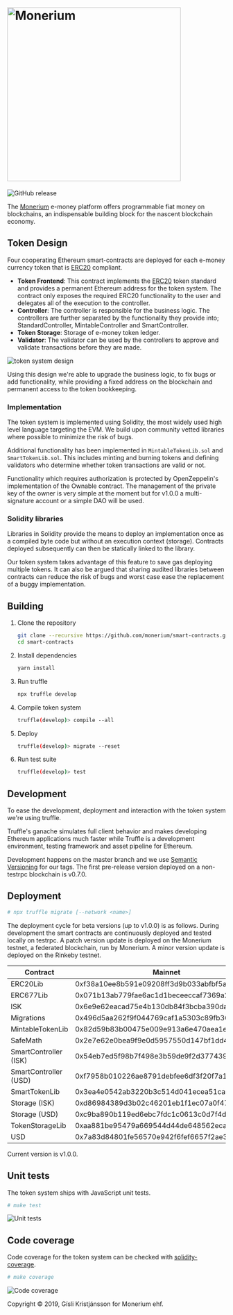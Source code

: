 # <img src="logo.svg" alt="Monerium" width="400px">

![GitHub release](https://img.shields.io/github/release/monerium/smart-contracts.svg)

The [Monerium](https://monerium.com) e-money platform offers programmable fiat money on blockchains, an indispensable building block for the nascent blockchain economy.

## Token Design

Four cooperating Ethereum smart-contracts are deployed for each e-money currency token that is [ERC20](https://github.com/ethereum/EIPs/issues/20) compliant.

* **Token Frontend**: This contract implements the [ERC20](https://github.com/ethereum/EIPs/issues/20) token standard and provides a permanent Ethereum address for the token system. The contract only exposes the required ERC20 functionality to the user and delegates all of the execution to the controller.
* **Controller**: The controller is responsible for the business logic. The controllers are further separated by the functionality they provide into; StandardController, MintableController and SmartController. 
* **Token Storage**: Storage of e-money token ledger.
* **Validator**: The validator can be used by the controllers to approve and validate transactions before they are made.

![token system design](docs/contracts.jpg)

Using this design we're able to upgrade the business logic, to fix bugs or add functionality, while providing a fixed address on the blockchain and permanent access to the token bookkeeping.

### Implementation

The token system is implemented using Solidity, the most widely used high level language targeting the EVM. We build upon community vetted libraries where possible to minimize the risk of bugs.

Additional functionality has been implemented in `MintableTokenLib.sol` and `SmartTokenLib.sol`. This includes minting and burning tokens and defining validators who determine whether token transactions are valid or not.

Functionality which requires authorization is protected by OpenZeppelin's implementation of the Ownable contract. The management of the private key of the owner is very simple at the moment but for v1.0.0 a multi-signature account or a simple DAO will be used.

### Solidity libraries

Libraries in Solidity provide the means to deploy an implementation once as a compiled byte code but without an execution context (storage). Contracts deployed subsequently can then be statically linked to the library.

Our token system takes advantage of this feature to save gas deploying multiple tokens. It can also be argued that sharing audited libraries between contracts can reduce the risk of bugs and worst case ease the replacement of a buggy implementation.

## Building

1. Clone the repository

    ```sh
    git clone --recursive https://github.com/monerium/smart-contracts.git
    cd smart-contracts
    ```

2. Install dependencies

    ```sh
    yarn install
    ```

3. Run truffle

    ```sh
    npx truffle develop
    ```

4. Compile token system

    ```sh
    truffle(develop)> compile --all
    ```

5. Deploy

    ```sh
    truffle(develop)> migrate --reset
    ```

6. Run test suite

    ```sh
    truffle(develop)> test
    ```

## Development

To ease the development, deployment and interaction with the token system we're using truffle.

Truffle's ganache simulates full client behavior and makes developing Ethereum applications much faster while Truffle is a development environment, testing framework and asset pipeline for Ethereum.

Development happens on the master branch and we use [Semantic Versioning](http://semver.org) for our tags. The first pre-release version deployed on a non-testrpc blockchain is v0.7.0.


## Deployment

```sh
# npx truffle migrate [--network <name>]
```

The deployment cycle for beta versions (up to v1.0.0) is as follows. During development the smart contracts are continuously deployed and tested locally on testrpc. A patch version update is deployed on the Monerium testnet, a federated blockchain, run by Monerium. A minor version update is deployed on the Rinkeby testnet.


| Contract               | Mainnet																		  | Rinkeby 																	 | Ropsten                                    |
|------------------------|----------------------------------------------|--------------------------------------------|--------------------------------------------|
| ERC20Lib               |0xf38a10ee8b591e09208ff3d9b033abfbf5a6bf9c		| 0x218bb707be04ab12a28e339cd654b151a9a72d9e | 0xe28884ed5bd43e3f9f1dd733d254c9f5c6f983d2 |
| ERC677Lib              |0x071b13ab779fae6ac1d1beceeccaf7369a251036		| 0xc9d673d30b9598a70c63ebe72f0167fc80e431f0 | 0x95f066a44a8261ff91393664b0e8a19118e63ba3 |
| ISK                    |0x6e9e62eacad75e4b130db84f3bcba390dac47944		| 0xe6f9ad37afe22edc33c482d7694b90333d14498e | 0x7ba92741bf2a568abc6f1d3413c58c6e0244f8fd |
| Migrations             |0x496d5aa262f9f044769caf1a5303c89fb36adeef		| 0x8222eca943e85b08f509436d8cf6314bcb8a0bb4 | 0x39ad1ad871787ba4b3df5b8ac3d81b2c9b7c6290 |
| MintableTokenLib       |0x82d59b83b00475e009e913a6e470aea1e2dcc451		| 0xf09b796c0cd1a9569a0a2d92512c101bfb47fbb3 | 0xb46605f088fdd4547250351c84500f2925c89a85 |
| SafeMath               |0x2e7e62e0bea9f9e0d5957550d147bf1dd4580880		| 0x4031b16a22f650b132643dbe2481a7db3ce22340 | 0x9de2debd521aabdbc48ccd2acea45a7a6b995f55 |
| SmartController (ISK)  |0x54eb7ed5f98b7f498e3b59de9f2d3774394f42a7		| 0xd2d5f6ee4fb0182e1735bbda2e8103099d3b4aa1 | 0x6196d618d97d01645c1fd03a0748800da16efbf3 |
| SmartController (USD)  |0xf7958b010226ae8791debfee6df3f20f7a13b623		| 0xe2482f228a7098d9d58e5f70d4712d46e7ba7310 | 0x042b24bb81660cf6b3db649aa0596e69e5174a81 |
| SmartTokenLib          |0x3ea4e0542ab3220b3c514d041ecea51ca93baa9b		| 0xdada997f5c49cac5d458bc4e3caf28e741eac037 | 0x2d72003cccf633dfd1966df8c5c19129e30cd9fd |
| Storage (ISK)          |0xd86984389d3b02c46201eb1f1ec07a0f47b403fa		| 0x5881f17c4627cfee259a852ee96f8f23e641e6c5 | 0xd3bfe8fcf6926ecf33562667b7882ecc5a62b755 |
| Storage (USD)          |0xc9ba890b119ed6ebc7fdc1c0613c0d7f4d7307a6		| 0xe8d4741d06dbf08dd323c1f7972ceb09283674e8 | 0x57f1b40baf4d5708a15fea71e06841897cd2d262 |
| TokenStorageLib        |0xaa881be95479a669544d44de648562eca10b8762		| 0x855368e1c36415de1e9624dbf2d93c7efed4baa4 | 0x0121490da48b5fe099be3542176219a2a32ebabd |
| USD                    |0x7a83d84801fe56570e942f6fef6657f2ae3ebdd6		| 0xb63baffa7f19b1eeec270804b359b858a330bf20 | 0x3231cb76718cdef2155fc47b5286d82e6eda273f |

Current version is v1.0.0.

## Unit tests

The token system ships with JavaScript unit tests.

```sh
# make test
```

![Unit tests](docs/test-suite.png)


## Code coverage

Code coverage for the token system can be checked with [solidity-coverage](https://github.com/sc-forks/solidity-coverage).

```sh
# make coverage
```

![Code coverage](docs/code-coverage.png)

Copyright &copy; 2019, Gísli Kristjánsson for Monerium ehf.
